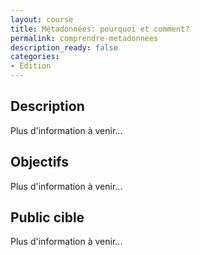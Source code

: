 ```yaml
---
layout: course
title: Métadonnées: pourquoi et comment?
permalink: comprendre-metadonnees
description_ready: false
categories:
- Édition
---
```

## Description
Plus d'information à venir...

## Objectifs
Plus d'information à venir...

## Public cible
Plus d'information à venir...

